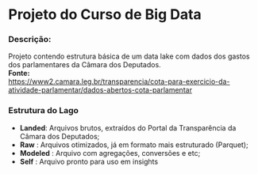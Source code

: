 # Projeto do Curso de Big Data
### Descrição:
Projeto contendo estrutura básica de um data lake com dados dos gastos dos parlamentares da Câmara dos Deputados.<br>
__Fonte:__ <br>
https://www2.camara.leg.br/transparencia/cota-para-exercicio-da-atividade-parlamentar/dados-abertos-cota-parlamentar

### Estrutura do Lago
* __Landed__: Arquivos brutos, extraídos do Portal da Transparência da Câmara dos Deputados;
* __Raw__ : Arquivos otimizados, já em formato mais estruturado (Parquet);
* __Modeled__ : Arquivo com agregações, conversões e etc;
* __Self__ : Arquivo pronto para uso em insights
